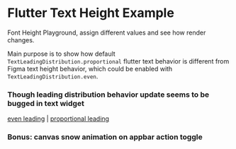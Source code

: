 # Flutter Text Height Example


Font Height Playground, assign different values and see how render changes.

Main purpose is to show how default `TextLeadingDistribution.proportional` 
flutter text behavior is different from Figma text height behavior, which 
could be enabled with `TextLeadingDistribution.even`.
### Though leading distribution behavior update seems to be bugged in text widget

[even leading](examples/even_leading.png) | [proportional leading](examples/proportional_leading.png)



###  Bonus: canvas snow animation on appbar action toggle